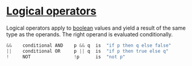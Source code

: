 # [Logical operators](#logical-operators)

Logical operators apply to [boolean](/Types/boolean_types.html) values and yield a result of the same type as the operands. The right operand is evaluated conditionally.

```go
&&    conditional AND    p && q  is  "if p then q else false"
||    conditional OR     p || q  is  "if p then true else q"
!     NOT                !p      is  "not p"
```